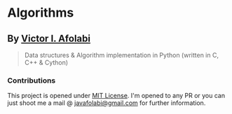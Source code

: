 # Algorithms

## By [Victor I. Afolabi](https://github.com/victor-iyiola)

> Data structures & Algorithm implementation in Python (written in C, C++ & Cython)

### Contributions

This project is opened under [MIT License](https://github.com/victor-iyiola/algorithms/blob/master/LICENSE). I'm opened to any PR or you can just shoot me a mail @ [javafolabi@gmail.com](mailto:javafolabi@gmail.com) for further information.
